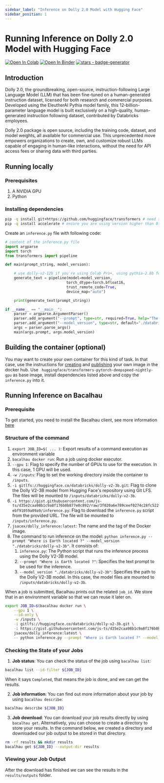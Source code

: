 ```yaml
---
sidebar_label: "Inference on Dolly 2.0 Model with Hugging Face"
sidebar_position: 1
---
```

# Running Inference on Dolly 2.0 Model with Hugging Face

[![Open In Colab](https://colab.research.google.com/assets/colab-badge.svg)](https://colab.research.google.com/github/bacalhau-project/examples/blob/main/model-inference/Huggingface-Model-Inference/index.ipynb)
[![Open In Binder](https://mybinder.org/badge.svg)](https://mybinder.org/v2/gh/bacalhau-project/examples/HEAD?labpath=model-inference/Huggingface-Model-Inference/index.ipynb)
[![stars - badge-generator](https://img.shields.io/github/stars/bacalhau-project/bacalhau?style=social)](https://github.com/bacalhau-project/bacalhau)

## Introduction
Dolly 2.0, the groundbreaking, open-source, instruction-following Large Language Model (LLM) that has been fine-tuned on a human-generated instruction dataset, licensed for both research and commercial purposes. Developed using the EleutherAI Pythia model family, this 12-billion-parameter language model is built exclusively on a high-quality, human-generated instruction following dataset, contributed by Databricks employees.

Dolly 2.0 package is open source, including the training code, dataset, and model weights, all available for commercial use. This unprecedented move empowers organizations to create, own, and customize robust LLMs capable of engaging in human-like interactions, without the need for API access fees or sharing data with third parties.

## Running locally
### Prerequisites
1. A NVIDIA GPU
1. Python

### Installing dependencies



```bash
pip -q install git+https://github.com/huggingface/transformers # need to install from github
pip -q install accelerate # ensure you are using version higher than 0.12.0
```

Create an `inference.py` file with following code:

```python
# content of the inference.py file
import argparse
import torch
from transformers import pipeline

def main(prompt_string, model_version):

    # use dolly-v2-12b if you're using Colab Pro+, using pythia-2.8b for Free Colab
    generate_text = pipeline(model=model_version, 
                            torch_dtype=torch.bfloat16, 
                            trust_remote_code=True,
                            device_map="auto")

    print(generate_text(prompt_string))

if __name__ == "__main__":
    parser = argparse.ArgumentParser()
    parser.add_argument("--prompt", type=str, required=True, help="The prompt to be used in the GPT model")
    parser.add_argument("--model_version", type=str, default="./databricks/dolly-v2-12b", help="The model version to be used")
    args = parser.parse_args()
    main(args.prompt, args.model_version)

```

## Building the container (optional)

You may want to create your own container for this kind of task. In that case, use the instructions for [creating](https://docs.docker.com/get-started/02_our_app/) and [publishing](https://docs.docker.com/get-started/04_sharing_app/) your own image in the docker hub. Use ` huggingface/transformers-pytorch-deepspeed-nightly-gpu` as base image, install dependencies listed above and copy the `inference.py` into it.


## Running Inference on Bacalhau

### Prerequisite

To get started, you need to install the Bacalhau client, see more information [here](../../../getting-started/installation.md)

### Structure of the command

1. `export JOB_ID=$( ... )`: Export results of a command execution as environment variable
1. `bacalhau docker run`: Run a job using docker executor.
1. `--gpu 1`: Flag to specify the number of GPUs to use for the execution. In this case, 1 GPU will be used.
1. `-w /inputs`: Flag to set the working directory inside the container to `/inputs`.
1. `-i gitlfs://huggingface.co/databricks/dolly-v2-3b.git`: Flag to clone the Dolly V2-3B model from Hugging Face's repository using Git LFS. The files will be mounted to `/inputs/databricks/dolly-v2-3b`.
1. `-i https://gist.githubusercontent.com/js-ts/d35e2caa98b1c9a8f176b0b877e0c892/raw/3f020a6e789ceef0274c28fc522ebf91059a09a9/inference.py`: Flag to download the `inference.py` script from the provided URL. The file will be mounted to `/inputs/inference.py`.
1. `jsacex/dolly_inference:latest`: The name and the tag of the Docker image.
1. The command to run inference on the model: `python inference.py --prompt "Where is Earth located ?" --model_version "./databricks/dolly-v2-3b"`. It consists of:
    1. `inference.py`: The Python script that runs the inference process using the Dolly V2-3B model.
    1. `--prompt "Where is Earth located ?"`: Specifies the text prompt to be used for the inference.
    1. `--model_version "./databricks/dolly-v2-3b"`: Specifies the path to the Dolly V2-3B model. In this case, the model files are mounted to `/inputs/databricks/dolly-v2-3b`.

When a job is submitted, Bacalhau prints out the related `job_id`. We store that in an environment variable so that we can reuse it later on.

```bash
export JOB_ID=$(bacalhau docker run \
    --gpu 1 \
    --id-only \
    -w /inputs \
    -i gitlfs://huggingface.co/databricks/dolly-v2-3b.git \
    -i https://gist.githubusercontent.com/js-ts/d35e2caa98b1c9a8f176b0b877e0c892/raw/3f020a6e789ceef0274c28fc522ebf91059a09a9/inference.py \
    jsacex/dolly_inference:latest \
    -- python inference.py --prompt "Where is Earth located ?" --model_version "./databricks/dolly-v2-3b")
 ```

 ### Checking the State of your Jobs

1. **Job status**: You can check the status of the job using `bacalhau list`:


```bash
bacalhau list --id-filter ${JOB_ID}
```

When it says `Completed`, that means the job is done, and we can get the results.

2. **Job information**: You can find out more information about your job by using `bacalhau describe`:

```bash
bacalhau describe ${JOB_ID}
```

3. **Job download**: You can download your job results directly by using `bacalhau get`. Alternatively, you can choose to create a directory to store your results. In the command below, we created a directory and downloaded our job output to be stored in that directory.


```bash
rm -rf results && mkdir results
bacalhau get ${JOB_ID} --output-dir results
```

### Viewing your Job Output

After the download has finished we can see the results in the `results/outputs` folder.